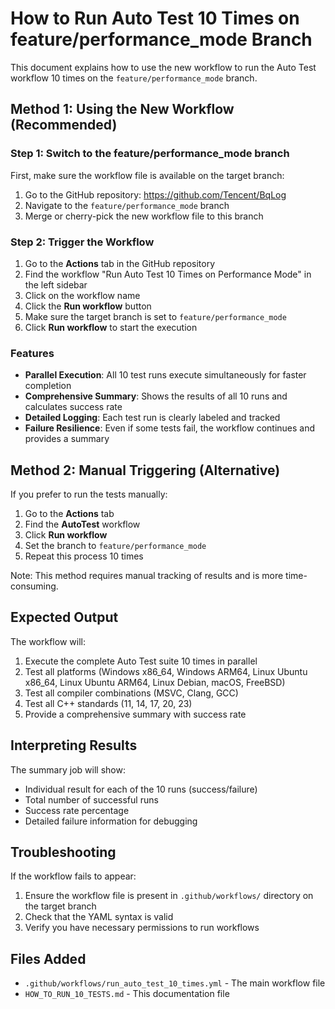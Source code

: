 # How to Run Auto Test 10 Times on feature/performance_mode Branch

This document explains how to use the new workflow to run the Auto Test workflow 10 times on the `feature/performance_mode` branch.

## Method 1: Using the New Workflow (Recommended)

### Step 1: Switch to the feature/performance_mode branch

First, make sure the workflow file is available on the target branch:

1. Go to the GitHub repository: https://github.com/Tencent/BqLog
2. Navigate to the `feature/performance_mode` branch
3. Merge or cherry-pick the new workflow file to this branch

### Step 2: Trigger the Workflow

1. Go to the **Actions** tab in the GitHub repository
2. Find the workflow "Run Auto Test 10 Times on Performance Mode" in the left sidebar
3. Click on the workflow name
4. Click the **Run workflow** button
5. Make sure the target branch is set to `feature/performance_mode`
6. Click **Run workflow** to start the execution

### Features

- **Parallel Execution**: All 10 test runs execute simultaneously for faster completion
- **Comprehensive Summary**: Shows the results of all 10 runs and calculates success rate
- **Detailed Logging**: Each test run is clearly labeled and tracked
- **Failure Resilience**: Even if some tests fail, the workflow continues and provides a summary

## Method 2: Manual Triggering (Alternative)

If you prefer to run the tests manually:

1. Go to the **Actions** tab
2. Find the **AutoTest** workflow
3. Click **Run workflow** 
4. Set the branch to `feature/performance_mode`
5. Repeat this process 10 times

Note: This method requires manual tracking of results and is more time-consuming.

## Expected Output

The workflow will:
1. Execute the complete Auto Test suite 10 times in parallel
2. Test all platforms (Windows x86_64, Windows ARM64, Linux Ubuntu x86_64, Linux Ubuntu ARM64, Linux Debian, macOS, FreeBSD)
3. Test all compiler combinations (MSVC, Clang, GCC)
4. Test all C++ standards (11, 14, 17, 20, 23)
5. Provide a comprehensive summary with success rate

## Interpreting Results

The summary job will show:
- Individual result for each of the 10 runs (success/failure)
- Total number of successful runs
- Success rate percentage
- Detailed failure information for debugging

## Troubleshooting

If the workflow fails to appear:
1. Ensure the workflow file is present in `.github/workflows/` directory on the target branch
2. Check that the YAML syntax is valid
3. Verify you have necessary permissions to run workflows

## Files Added

- `.github/workflows/run_auto_test_10_times.yml` - The main workflow file
- `HOW_TO_RUN_10_TESTS.md` - This documentation file